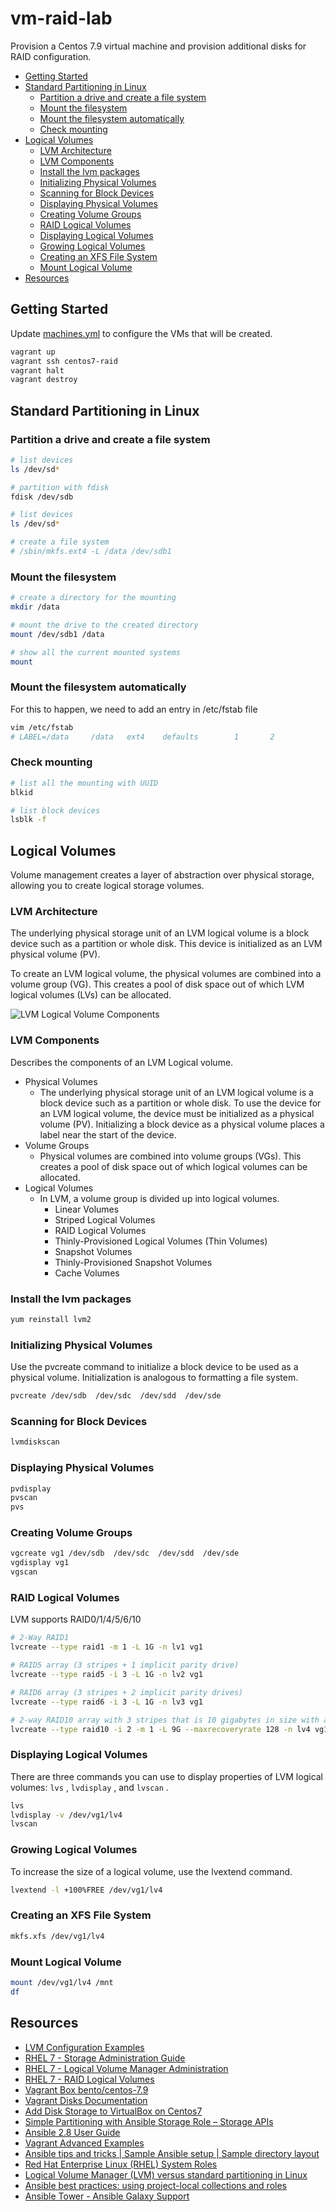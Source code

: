 # vm-raid-lab

Provision a Centos 7.9 virtual machine and
provision additional disks for RAID configuration.

- [Getting Started](#getting-started)
- [Standard Partitioning in Linux](#standard-partitioning-in-linux)
  - [Partition a drive and create a file system](#partition-a-drive-and-create-a-file-system)
  - [Mount the filesystem](#mount-the-filesystem)
  - [Mount the filesystem automatically](#mount-the-filesystem-automatically)
  - [Check mounting](#check-mounting)
- [Logical Volumes](#logical-volumes)
  - [LVM Architecture](#lvm-architecture)
  - [LVM Components](#lvm-components)
  - [Install the lvm packages](#install-the-lvm-packages)
  - [Initializing Physical Volumes](#initializing-physical-volumes)
  - [Scanning for Block Devices](#scanning-for-block-devices)
  - [Displaying Physical Volumes](#displaying-physical-volumes)
  - [Creating Volume Groups](#creating-volume-groups)
  - [RAID Logical Volumes](#raid-logical-volumes)
  - [Displaying Logical Volumes](#displaying-logical-volumes)
  - [Growing Logical Volumes](#growing-logical-volumes)
  - [Creating an XFS File System](#creating-an-xfs-file-system)
  - [Mount Logical Volume](#mount-logical-volume)
- [Resources](#resources)

## Getting Started

Update [machines.yml](machines.yml) to configure the VMs that will be created.

```bash
vagrant up
vagrant ssh centos7-raid
vagrant halt
vagrant destroy
```

## Standard Partitioning in Linux

### Partition a drive and create a file system

```bash
# list devices
ls /dev/sd*

# partition with fdisk
fdisk /dev/sdb

# list devices
ls /dev/sd*

# create a file system
# /sbin/mkfs.ext4 -L /data /dev/sdb1
```

### Mount the filesystem

```bash
# create a directory for the mounting
mkdir /data

# mount the drive to the created directory
mount /dev/sdb1 /data

# show all the current mounted systems
mount
```

### Mount the filesystem automatically

For this to happen, we need to add an entry in /etc/fstab file

```bash
vim /etc/fstab
# LABEL=/data     /data   ext4    defaults        1       2
```

### Check mounting

```bash
# list all the mounting with UUID
blkid

# list block devices
lsblk -f
```

## Logical Volumes

Volume management creates a layer of abstraction over physical storage, allowing you to create logical storage volumes.

### LVM Architecture

The underlying physical storage unit of an LVM logical volume is a block device such as a partition or whole disk. This device is initialized as an LVM physical volume (PV).

To create an LVM logical volume, the physical volumes are combined into a volume group (VG). This creates a pool of disk space out of which LVM logical volumes (LVs) can be allocated.

![LVM Logical Volume Components](img/image.png)

### LVM Components

Describes the components of an LVM Logical volume.

- Physical Volumes
  - The underlying physical storage unit of an LVM logical volume is a block device such as a partition or whole disk. To use the device for an LVM logical volume, the device must be initialized as a physical volume (PV). Initializing a block device as a physical volume places a label near the start of the device.
- Volume Groups
  - Physical volumes are combined into volume groups (VGs). This creates a pool of disk space out of which logical volumes can be allocated.
- Logical Volumes
  - In LVM, a volume group is divided up into logical volumes.
    - Linear Volumes
    - Striped Logical Volumes
    - RAID Logical Volumes
    - Thinly-Provisioned Logical Volumes (Thin Volumes)
    - Snapshot Volumes
    - Thinly-Provisioned Snapshot Volumes
    - Cache Volumes

### Install the lvm packages

```bash
yum reinstall lvm2
```

### Initializing Physical Volumes

Use the pvcreate command to initialize a block device to be used as a physical volume. Initialization is analogous to formatting a file system.

```bash
pvcreate /dev/sdb  /dev/sdc  /dev/sdd  /dev/sde
```

### Scanning for Block Devices

```bash
lvmdiskscan
```

### Displaying Physical Volumes

```bash
pvdisplay
pvscan
pvs
```

### Creating Volume Groups

```bash
vgcreate vg1 /dev/sdb  /dev/sdc  /dev/sdd  /dev/sde
vgdisplay vg1
vgscan
```

### RAID Logical Volumes

LVM supports RAID0/1/4/5/6/10

```bash
# 2-Way RAID1
lvcreate --type raid1 -m 1 -L 1G -n lv1 vg1

# RAID5 array (3 stripes + 1 implicit parity drive)
lvcreate --type raid5 -i 3 -L 1G -n lv2 vg1

# RAID6 array (3 stripes + 2 implicit parity drives)
lvcreate --type raid6 -i 3 -L 1G -n lv3 vg1

# 2-way RAID10 array with 3 stripes that is 10 gigabytes in size with a maximum recovery rate of 128 kiB/sec/device
lvcreate --type raid10 -i 2 -m 1 -L 9G --maxrecoveryrate 128 -n lv4 vg1

```

### Displaying Logical Volumes

There are three commands you can use to display properties of LVM logical volumes: `lvs` , `lvdisplay` , and `lvscan` .

```bash
lvs
lvdisplay -v /dev/vg1/lv4
lvscan
```

### Growing Logical Volumes

To increase the size of a logical volume, use the lvextend command.

```bash
lvextend -l +100%FREE /dev/vg1/lv4
```

### Creating an XFS File System

```bash
mkfs.xfs /dev/vg1/lv4
```

### Mount Logical Volume

```bash
mount /dev/vg1/lv4 /mnt
df
```

## Resources

- [LVM Configuration Examples](https://access.redhat.com/documentation/en-us/red_hat_enterprise_linux/7/html/logical_volume_manager_administration/lvm_examples)
- [RHEL 7 - Storage Administration Guide](https://access.redhat.com/documentation/en-us/red_hat_enterprise_linux/7/html/storage_administration_guide/index)
- [RHEL 7 - Logical Volume Manager Administration](https://access.redhat.com/documentation/en-us/red_hat_enterprise_linux/7/html/logical_volume_manager_administration/index)
- [RHEL 7 - RAID Logical Volumes](https://access.redhat.com/documentation/en-us/red_hat_enterprise_linux/7/html/logical_volume_manager_administration/lv#raid_volume_create)
- [Vagrant Box bento/centos-7.9](https://app.vagrantup.com/bento/boxes/centos-7.9)
- [Vagrant Disks Documentation](https://developer.hashicorp.com/vagrant/docs/disks/usage)
- [Add Disk Storage to VirtualBox on Centos7](https://tzhwang.com/2020/10/19/add-disk-storage-to-virtualbox-on-centos7/)
- [Simple Partitioning with Ansible Storage Role – Storage APIs](https://storageapis.wordpress.com/2022/01/28/simple-partitioning-with-ansible-storage-role/)
- [Ansible 2.8 User Guide](https://docs.ansible.com/ansible/2.8/user_guide/index.html)
- [Vagrant Advanced Examples](https://ctrlnotes.com/vagrant-advanced-examples/#-insert-custom-ssh-public-key-to-the-vm)
- [Ansible tips and tricks | Sample Ansible setup | Sample directory layout](https://docs.ansible.com/ansible/latest/tips_tricks/sample_setup.html#id1)
- [Red Hat Enterprise Linux (RHEL) System Roles](https://access.redhat.com/articles/3050101)
- [Logical Volume Manager (LVM) versus standard partitioning in Linux](https://www.redhat.com/sysadmin/lvm-vs-partitioning)
- [Ansible best practices: using project-local collections and roles](https://www.jeffgeerling.com/blog/2020/ansible-best-practices-using-project-local-collections-and-roles)
- [Ansible Tower - Ansible Galaxy Support](https://docs.ansible.com/ansible-tower/latest/html/userguide/projects.html#ansible-galaxy-support)
